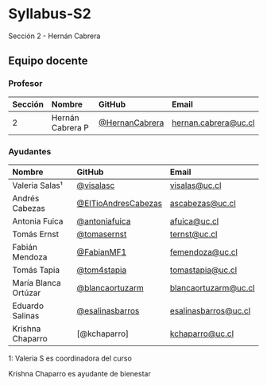 # Syllabus-S2
Sección 2 - Hernán Cabrera

## Equipo docente

### Profesor

| Sección | Nombre | GitHub | Email |
| :------ | :----- | :----- | :---- |
| 2 | Hernán Cabrera P | [@HernanCabrera] | [hernan.cabrera@uc.cl]

[@HernanCabrera]:              https://github.com/HernanCabrera
[hernan.cabrera@uc.cl]:    mailto:hernan.cabrera@uc.cl

### Ayudantes

| Nombre | GitHub | Email |
| :----- | :----- | :---- |
| Valeria Salas¹ | [@visalasc] | [visalas@uc.cl] |
| Andrés Cabezas | [@ElTioAndresCabezas] | [ascabezas@uc.cl] |
| Antonia Fuica | [@antoniafuica] | [afuica@uc.cl] |
| Tomás Ernst | [@tomasernst] | [ternst@uc.cl] |
| Fabián Mendoza | [@FabianMF1] | [femendoza@uc.cl] |
| Tomás Tapia | [@tom4stapia] | [tomastapia@uc.cl] |
| María Blanca Ortúzar | [@blancaortuzarm] | [blancaortuzarm@uc.cl] |
| Eduardo Salinas | [@esalinasbarros] | [esalinasbarros@uc.cl] |
| Krishna Chaparro | [@kchaparro] | [kchaparro@uc.cl]

1: Valeria S es coordinadora del curso

Krishna Chaparro es ayudante de bienestar

[@visalasc]:               https://github.com/visalasc
[@ElTioAndresCabezas]:                 https://github.com/ElTioAndresCabezas
[@antoniafuica]:                  https://github.com/antoniafuica
[@tomasernst]:                 https://github.com/tomasernst
[@FabianMF1]:                 https://github.com/FabianMF1
[@tom4stapia]:                  https://github.com/tom4stapia
[@blancaortuzarm]:                 https://github.com/blancaortuzarm
[@esalinasbarros]:                 https://github.com/esalinasbarros

[visalas@uc.cl]:         mailto:visalas@uc.cl
[ascabezas@uc.cl]:           mailto:ascabezas@uc.cl
[afuica@uc.cl]:        mailto:afuica@uc.cl
[ternst@uc.cl]:    mailto:ternst@uc.cl
[femendoza@uc.cl]:   mailto:femendoza@uc.cl
[tomastapia@uc.cl]:     mailto:tomastapia@uc.cl
[blancaortuzarm@uc.cl]:    mailto:blancaortuzarm@uc.cl
[esalinasbarros@uc.cl]:    mailto:esalinasbarros@uc.cl
[kchaparro@uc.cl]:    mailto:kchaparro@uc.cl
